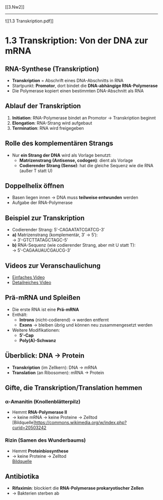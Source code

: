 [[3.Nw2]]
___
![[1.3 Transkription.pdf]]

# 1.3 Transkription: Von der DNA zur mRNA

## RNA-Synthese (Transkription)
- **Transkription** = Abschrift eines DNA-Abschnitts in RNA
- Startpunkt: **Promotor**, dort bindet die **DNA-abhängige RNA-Polymerase**
- Die Polymerase kopiert einen bestimmten DNA-Abschnitt als RNA

## Ablauf der Transkription
1. **Initiation**: RNA-Polymerase bindet an Promotor → Transkription beginnt
2. **Elongation**: RNA-Strang wird aufgebaut
3. **Termination**: RNA wird freigegeben

## Rolle des komplementären Strangs
- Nur **ein Strang der DNA** wird als Vorlage benutzt:
  - **Matrizenstrang (Antisense, codogen)**: dient als Vorlage
  - **Codierender Strang (Sense)**: hat die gleiche Sequenz wie die RNA (außer T statt U)

## Doppelhelix öffnen
- Basen liegen innen → DNA muss **teilweise entwunden** werden
- Aufgabe der RNA-Polymerase

## Beispiel zur Transkription
- Codierender Strang: 5′-CAGAATATCGATCG-3′
- **a)** Matrizenstrang (komplementär, 3′ → 5′):  
  → 3′-GTCTTATAGCTAGC-5′
- **b)** RNA-Sequenz (wie codierender Strang, aber mit U statt T):  
  → 5′-CAGAAUAUCGAUCG-3′

## Videos zur Veranschaulichung
- [Einfaches Video](https://youtu.be/8_f-8ISZ164?t=94)
- [Detailreiches Video](https://www.youtube.com/watch?t=45&v=5MfSYnItYvg&feature=youtu.be)

## Prä-mRNA und Spleißen
- Die erste RNA ist eine **Prä-mRNA**
- Enthält:
  - **Introns** (nicht-codierend) → werden entfernt
  - **Exons** → bleiben übrig und können neu zusammengesetzt werden
- Weitere Modifikationen:
  - **5′-Cap**
  - **Poly(A)-Schwanz**

## Überblick: DNA → Protein
- **Transkription** (im Zellkern): DNA → mRNA  
- **Translation** (an Ribosomen): mRNA → Protein

## Gifte, die Transkription/Translation hemmen
### α-Amanitin (Knollenblätterpilz)
- Hemmt **RNA-Polymerase II**  
- → keine mRNA → keine Proteine → Zelltod  
[Bildquelle]https://commons.wikimedia.org/w/index.php?curid=20503242

### Rizin (Samen des Wunderbaums)
- Hemmt **Proteinbiosynthese**  
- → keine Proteine → Zelltod  
[Bildquelle](https://commons.wikimedia.org/w/index.php?curid=178631)

## Antibiotika
- **Rifaximin**: blockiert die **RNA-Polymerase prokaryotischer Zellen**
- → Bakterien sterben ab
